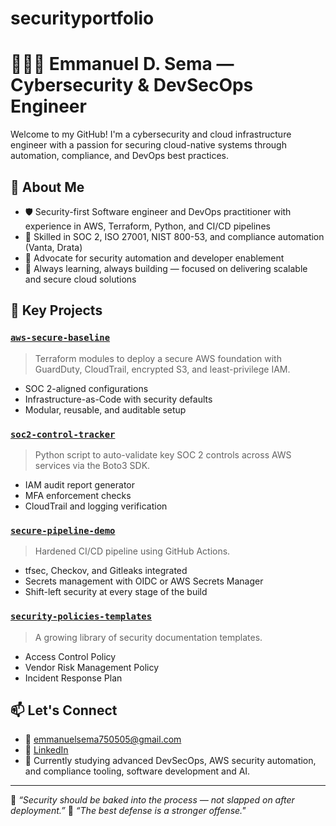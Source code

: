 # securityportfolio
# 👨🏾‍💻 Emmanuel D. Sema — Cybersecurity & DevSecOps Engineer

Welcome to my GitHub! I'm a cybersecurity and cloud infrastructure engineer with a passion for securing cloud-native systems through automation, compliance, and DevOps best practices.

## 🔐 About Me
- 🛡 Security-first Software engineer and DevOps practitioner with experience in AWS, Terraform, Python, and CI/CD pipelines
- 📜 Skilled in SOC 2, ISO 27001, NIST 800-53, and compliance automation (Vanta, Drata)
- 🤖 Advocate for security automation and developer enablement
- 💬 Always learning, always building — focused on delivering scalable and secure cloud solutions

## 🧱 Key Projects

### [`aws-secure-baseline`](https://github.com/yourusername/aws-secure-baseline)
> Terraform modules to deploy a secure AWS foundation with GuardDuty, CloudTrail, encrypted S3, and least-privilege IAM.

- SOC 2-aligned configurations
- Infrastructure-as-Code with security defaults
- Modular, reusable, and auditable setup

### [`soc2-control-tracker`](https://github.com/yourusername/soc2-control-tracker)
> Python script to auto-validate key SOC 2 controls across AWS services via the Boto3 SDK.

- IAM audit report generator
- MFA enforcement checks
- CloudTrail and logging verification

### [`secure-pipeline-demo`](https://github.com/yourusername/secure-pipeline-demo)
> Hardened CI/CD pipeline using GitHub Actions.

- tfsec, Checkov, and Gitleaks integrated
- Secrets management with OIDC or AWS Secrets Manager
- Shift-left security at every stage of the build

### [`security-policies-templates`](https://github.com/yourusername/security-policies-templates)
> A growing library of security documentation templates.

- Access Control Policy
- Vendor Risk Management Policy
- Incident Response Plan

## 📫 Let's Connect

- 📧 emmanuelsema750505@gmail.com
- 💼 [LinkedIn](https://www.linkedin.com/in/emmanuel-sema-380593155/)
- 🧠 Currently studying advanced DevSecOps, AWS security automation, and compliance tooling, software development and AI.

---

🚀 _“Security should be baked into the process — not slapped on after deployment.”_
🚀 _“The best defense is a stronger offense."_
